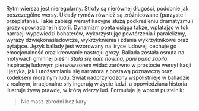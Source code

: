 Rytm wiersza jest nieregularny. Strofy są nierównej długości, podobnie jak poszczególne wersy. Układy rymów również są zróżnicowane (parzyste i przeplatane). Takie zabiegi wersyfikacyjne służą podkreśleniu dramatyzmu i grozy opowiadanej historii. Dynamizm poeta osiąga także, wplatając w tok narracji wypowiedzi bohaterów, wykorzystując powtórzenia i paralelizmy, wyrazy dźwiękonaśladowcze, wykrzyknienia i zdania wykrzyknikowe oraz pytające.
Język ballady jest wzorowany na liryce ludowej, cechuje go emocjonalność oraz kreowanie nastroju grozy. Ballada została osnuta na motywach gminnej pieśni *Stała się nam nowina, pani pana zabiła*. Inspirację ludowym pierwowzorem widać zarówno w prostocie wersyfikacji i języka, jak i utożsamianiu się narratora z postawą poznawczą oraz kodeksem moralnym ludu. Świat nadprzyrodzony współistnieje w balladzie z realnym, irracjonalne siły ingerują w życie ludzi, a opowiedziana historia ilustruje żywą prawdę, w którą wierzy lud. Formułuje ją wprost pustelnik:

>Nie masz zbrodni bez kary


